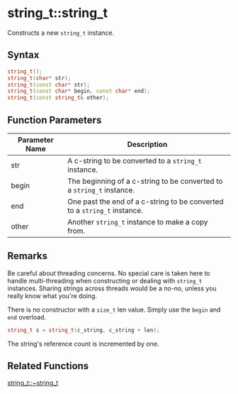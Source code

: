 
# string_t::string_t

Constructs a new `string_t` instance.

## Syntax

```cpp
string_t();
string_t(char* str);
string_t(const char* str);
string_t(const char* begin, const char* end);
string_t(const string_t& other);
```

## Function Parameters

Parameter Name | Description
--- | ---
str | A c-string to be converted to a `string_t` instance.
begin | The beginning of a c-string to be converted to a `string_t` instance.
end | One past the end of a c-string to be converted to a `string_t` instance.
other | Another `string_t` instance to make a copy from.

## Remarks

Be careful about threading concerns. No special care is taken here to handle multi-threading when constructing or dealing with `string_t` instances. Sharing strings across threads would be a no-no, unless you really know what you're doing.

There is no constructor with a `size_t` len value. Simply use the `begin` and `end` overload.

```cpp
string_t s = string_t(c_string, c_string + len);
```

The string's reference count is incremented by one.

## Related Functions

[string_t::~string_t](https://github.com/RandyGaul/cute_framework/blob/master/docs/string/strpool/~string_t.md)  

